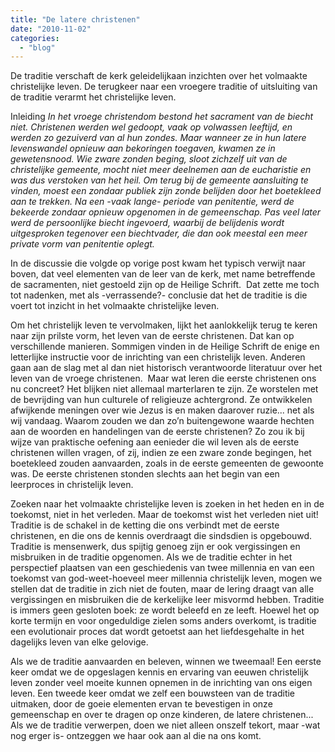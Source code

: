 ```yaml
---
title: "De latere christenen"
date: "2010-11-02"
categories: 
  - "blog"
---
```


De traditie verschaft de kerk geleidelijkaan inzichten over het volmaakte christelijke leven. De terugkeer naar een vroegere traditie of uitsluiting van de traditie verarmt het christelijke leven.

Inleiding _In het vroege christendom bestond het sacrament van de biecht niet. Christenen werden wel gedoopt, vaak op volwassen leeftijd, en werden zo gezuiverd van al hun zondes. Maar wanneer ze in hun latere levenswandel opnieuw aan bekoringen toegaven, kwamen ze in gewetensnood. Wie zware zonden beging, sloot zichzelf uit van de christelijke gemeente, mocht niet meer deelnemen aan de eucharistie en was dus verstoken van het heil. Om terug bij de gemeente aansluiting te vinden, moest een zondaar publiek zijn zonde belijden door het boetekleed aan te trekken. Na een -vaak lange- periode van penitentie, werd de bekeerde zondaar opnieuw opgenomen in de gemeenschap. Pas veel later werd de persoonlijke biecht ingevoerd, waarbij de belijdenis wordt uitgesproken tegenover een biechtvader, die dan ook meestal een meer private vorm van penitentie oplegt._

In de discussie die volgde op vorige post kwam het typisch verwijt naar boven, dat veel elementen van de leer van de kerk, met name betreffende de sacramenten, niet gestoeld zijn op de Heilige Schrift.  Dat zette me toch tot nadenken, met als -verrassende?- conclusie dat het de traditie is die voert tot inzicht in het volmaakte christelijke leven.

Om het christelijk leven te vervolmaken, lijkt het aanlokkelijk terug te keren naar zijn prilste vorm, het leven van de eerste christenen. Dat kan op verschillende manieren. Sommigen vinden in de Heilige Schrift de enige en letterlijke instructie voor de inrichting van een christelijk leven. Anderen gaan aan de slag met al dan niet historisch verantwoorde literatuur over het leven van de vroege christenen.  Maar wat leren die eerste christenen ons nu concreet? Het blijken niet allemaal marterlaren te zijn. Ze worstelen met de bevrijding van hun culturele of religieuze achtergrond. Ze ontwikkelen afwijkende meningen over wie Jezus is en maken daarover ruzie... net als wij vandaag. Waarom zouden we dan zo’n buitengewone waarde hechten aan de woorden en handelingen van de eerste christenen? Zo zou ik bij wijze van praktische oefening aan eenieder die wil leven als de eerste christenen willen vragen, of zij, indien ze een zware zonde begingen, het boetekleed zouden aanvaarden, zoals in de eerste gemeenten de gewoonte was. De eerste christenen stonden slechts aan het begin van een leerproces in christelijk leven.

Zoeken naar het volmaakte christelijke leven is zoeken in het heden en in de toekomst, niet in het verleden. Maar de toekomst wist het verleden niet uit! Traditie is de schakel in de ketting die ons verbindt met de eerste christenen, en die ons de kennis overdraagt die sindsdien is opgebouwd. Traditie is mensenwerk, dus spijtig genoeg zijn er ook vergissingen en misbruiken in de traditie opgenomen. Als we de traditie echter in het perspectief plaatsen van een geschiedenis van twee millennia en van een toekomst van god-weet-hoeveel meer millennia christelijk leven, mogen we stellen dat de traditie in zich niet de fouten, maar de lering draagt van alle vergissingen en misbruiken die de kerkelijke leer misvormd hebben. Traditie is immers geen gesloten boek: ze wordt beleefd en ze leeft. Hoewel het op korte termijn en voor ongeduldige zielen soms anders overkomt, is traditie een evolutionair proces dat wordt getoetst aan het liefdesgehalte in het dagelijks leven van elke gelovige.

Als we de traditie aanvaarden en beleven, winnen we tweemaal! Een eerste keer omdat we de opgeslagen kennis en ervaring van eeuwen christelijk leven zonder veel moeite kunnen opnemen in de inrichting van ons eigen leven. Een tweede keer omdat we zelf een bouwsteen van de traditie uitmaken, door de goeie elementen ervan te bevestigen in onze gemeenschap en over te dragen op onze kinderen, de latere christenen... Als we de traditie verwerpen, doen we niet alleen onszelf tekort, maar -wat nog erger is- ontzeggen we haar ook aan al die na ons komt.
